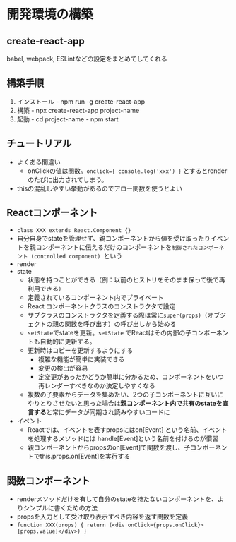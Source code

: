 # 開発環境の構築

## create-react-app
  babel, webpack, ESLintなどの設定をまとめてしてくれる

  ## 構築手順
  1. インストール
    - npm run -g create-react-app
  2. 構築
    - npx create-react-app project-name
  3. 起動
    - cd project-name
    - npm start

## チュートリアル
 * よくある間違い
   - onClickの値は関数。`onclick={ console.log('xxx') }` とするとrenderのたびに出力されてしまう。
 * thisの混乱しやすい挙動があるのでアロー関数を使うとよい

## Reactコンポーネント
 * `class XXX extends React.Component {}`
 * 自分自身でstateを管理せず、親コンポーネントから値を受け取ったりイベントを親コンポーネントに伝えるだけのコンポーネントを`制御されたコンポーネント (controlled component) `という
 * render
 * state
   - 状態を持つことができる（例：以前のヒストリをそのまま保って後で再利用できる）
   - 定義されているコンポーネント内でプライベート
   - React コンポーネントクラスのコンストラクタで設定
   - サブクラスのコンストラクタを定義する際は常に`super(props)`（オブジェクトの親の関数を呼び出す）の呼び出しから始める
   - `setState`でstateを更新。`setState` でReactはその内部の子コンポーネントも自動的に更新する。
   - 更新時はコピーを更新するようにする
     * 複雑な機能が簡単に実装できる
     * 変更の検出が容易
     * 定変更があったかどうか簡単に分かるため、コンポーネントをいつ再レンダーすべきなのか決定しやすくなる
   - 複数の子要素からデータを集めたい、2つの子コンポーネントに互いにやりとりさせたいと思った場合は**親コンポーネント内で共有のstateを宣言する**と常にデータが同期され読みやすいコードに
 * イベント
   - Reactでは、イベントを表すpropsにはon[Event] という名前、イベントを処理するメソッドには handle[Event]という名前を付けるのが慣習
   - 親コンポーネントからpropsのon[Event]で関数を渡し、子コンポーネントでthis.props.on[Event]を実行する

## 関数コンポーネント
 * renderメソッドだけを有して自分のstateを持たないコンポーネントを、よりシンプルに書くための方法
 * propsを入力として受け取り表示すべき内容を返す関数を定義
 * `function XXX(props) { return (<div onClick={props.onClick}>{props.value}</div>) }`